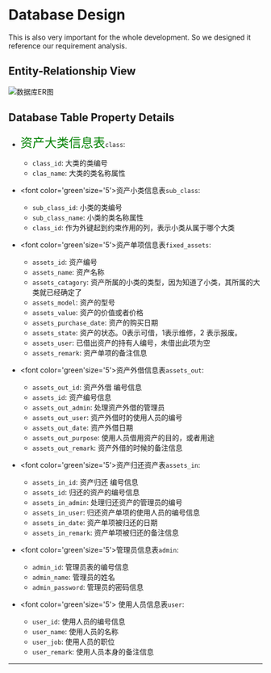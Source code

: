 # Database Design

This is also very important for the whole development. So we designed it reference our requirement analysis.

## Entity-Relationship View

![数据库ER图](http://a3.qpic.cn/psb?/V147oidM132mH5/HwUIT6GaAQVqoeXs5xwWnnuA266GyNfcif*0R4xqqlg!/b/dAcBAAAAAAAA&bo=nAMLA5wDCwMDCSw!&rf=viewer_4)

## Database Table Property Details

-  <font color='green' size='5'>资产大类信息表</font>`class`:  
	- `class_id`: 大类的类编号
	- `clas_name`: 大类的类名称属性

- <font color='green'size='5'>资产小类信息表</font>`sub_class`:   
	- `sub_class_id`: 小类的类编号
	- `sub_class_name`: 小类的类名称属性
	- `class_id`: 作为外键起到约束作用的列，表示小类从属于哪个大类

- <font color='green'size='5'>资产单项信息表</font>`fixed_assets`:  
	- `assets_id`: 资产编号
	- `assets_name`: 资产名称
	- `assets_catagory`: 资产所属的小类的类型，因为知道了小类，其所属的大类就已经确定了
	- `assets_model`:  资产的型号
	- `assets_value`:  资产的价值或者价格
	- `assets_purchase_date`: 资产的购买日期 
	- `assets_state`:  资产的状态。0表示可借，1表示维修，2 表示报废。
	- `assets_user`:   已借出资产的持有人编号，未借出此项为空
	- `assets_remark`:  资产单项的备注信息


- <font color='green'size='5'>资产外借信息表</font>`assets_out`:    
	- `assets_out_id`: 资产外借 编号信息
	- `assets_id`:     资产编号信息
	- `assets_out_admin`:   处理资产外借的管理员
	- `assets_out_user`:    资产外借时的使用人员的编号
	- `assets_out_date`:    资产外借日期
	- `assets_out_purpose`:   使用人员借用资产的目的，或者用途
	- `assets_out_remark`:    资产外借的时候的备注信息


- <font color='green'size='5'>资产归还资产表</font>`assets_in`:     
	- `assets_in_id`:  资产归还 编号信息
	- `assets_id`:     归还的资产的编号信息
	- `assets_in_admin`:  处理归还资产的管理员的编号
	- `assets_in_user`:   归还资产单项的使用人员的编号信息
	- `assets_in_date`:   资产单项被归还的日期
	- `assets_in_remark`:   资产单项被归还的备注信息


-  <font color='green'size='5'>管理员信息表</font>`admin`:          
	- `admin_id`:  管理员表的编号信息
	- `admin_name`:  管理员的姓名
	- `admin_password`:  管理员的密码信息


- <font color='green'size='5'> 使用人员信息表</font>`user`:            
	- `user_id`:  使用人员的编号信息
	- `user_name`:  使用人员的名称
	- `user_job`:  使用人员的职位
	- `user_remark`:  使用人员本身的备注信息


---

<!-- UY BEGIN -->
<div id="uyan_frame"></div>
<script type="text/javascript" src="http://v2.uyan.cc/code/uyan.js"></script>
<!-- UY END -->
